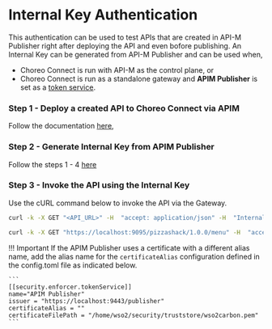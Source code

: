 # Internal Key Authentication

This authentication can be used to test APIs that are created in API-M Publisher right after deploying the API and even bofore publishing. An Internal Key can be generated from API-M Publisher and can be used when, 

- Choreo Connect is run with API-M as the control plane, or 
- Choreo Connect is run as a standalone gateway and **APIM Publisher** is set as a [token service]({{base_path}}/deploy-and-publish/deploy-on-gateway/choreo-connect/security/api-authentication/configuring-an-external-key-manager/).

### Step 1 - Deploy a created API to Choreo Connect via APIM
Follow the documentation [here]({{base_path}}/deploy-and-publish/deploy-on-gateway/choreo-connect/deploy-api/deploy-rest-api-in-choreo-connect),

### Step 2 - Generate Internal Key from APIM Publisher
Follow the steps 1 - 4 [here]({{base_path}}/design/create-api/test-a-rest-api/)

### Step 3 - Invoke the API using the Internal Key
Use the cURL command below to invoke the API via the Gateway.

``` bash tab="Format"
curl -k -X GET "<API_URL>" -H  "accept: application/json" -H  "Internal-Key: <Internal-Key>"
```

``` bash tab="Example"
curl -k -X GET "https://localhost:9095/pizzashack/1.0.0/menu" -H  "accept: application/json" -H  "Internal-Key: eyJraWQiOiJnYXRld2F5X2NlcnRpZmljYXRlX2FsaWFzIiwiYWxnIjoiUlMyNTYifQ.eyJzdWIiOiJhZG1pbkBjYXJib24uc3VwZXIiLCJpc3MiOiJodHRwczpcL1wvYXBpbTo5NDQzXC9vYXV0aDJcL3Rva2VuIiwia2V5dHlwZSI6IlBST0RVQ1RJT04iLCJzdWJzY3JpYmVkQVBJcyI6W3sic3Vic2NyaWJlclRlbmFudERvbWFpbiI6bnVsbCwibmFtZSI6IlBpenphU2hhY2tBUEkiLCJjb250ZXh0IjoiXC9waXp6YXNoYWNrXC8xLjAuMCIsInB1Ymxpc2hlciI6ImFkbWluIiwidmVyc2lvbiI6IjEuMC4wIiwic3Vic2NyaXB0aW9uVGllciI6bnVsbH1dLCJleHAiOjE2MTgwMDkyMDcsInRva2VuX3R5cGUiOiJJbnRlcm5hbEtleSIsImlhdCI6MTYxNzk0OTIwNywianRpIjoiNDZmMDJjNTgtM2Y0My00YTVhLWEyMjYtMGNhNzM5NmM0NjRjIn0.J-AtbYeVyrFCSXD99DXtND7GsRv1ghuzWJ1XYa3ZA4QRmdJYqCUEo3G2Xy1x5shopp9GZHi6G6wmpiYf-n4rNMNNrCt8O8ogp8EzjWb3cLrbyRDCMYQocEBeefDDB6_62PUHBMQNNXdxbOe38KfY0J_kH_IIGYGqKQEqHUCn8B84dX8ec-HefjqzL9NXti4VIx1_Donhpwtk3J5ERyJdvFRfsXfQFZZVxUZao0em4jJ9sOcbMNQA0FpRzCgx5TMZ6RNC5TBAi_QqO1SysD7jShJ5rw0Eqztn4y3_zr_aE1P3H7xAzl3niWUyzXOZWnuJQPn2C_hBDHKQ--FtViuyrg"
```

!!! Important
    If the APIM Publisher uses a certificate with a different alias name, add the alias name for the `certificateAlias` configuration defined in the config.toml file as indicated below.

    ```
    [[security.enforcer.tokenService]]
    name="APIM Publisher"
    issuer = "https://localhost:9443/publisher"
    certificateAlias = ""
    certificateFilePath = "/home/wso2/security/truststore/wso2carbon.pem"
    ```
